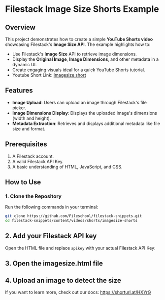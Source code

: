 # Filestack Image Size Shorts Example

## Overview

This project demonstrates how to create a simple **YouTube Shorts video** showcasing Filestack's **Image Size API**. The example highlights how to:

- Use Filestack's **Image Size** API to retrieve image dimensions.
- Display the **Original Image**, **Image Dimensions**, and other metadata in a dynamic UI.
- Create engaging visuals ideal for a quick YouTube Shorts tutorial.
- Youtube Short Link: [Imagesize short](https://www.youtube.com/shorts/qCbUXXwx7sE)

## Features

- **Image Upload**: Users can upload an image through Filestack's file picker.
- **Image Dimensions Display**: Displays the uploaded image's dimensions (width and height).
- **Metadata Extraction**: Retrieves and displays additional metadata like file size and format.

## Prerequisites

1. A Filestack account.
2. A valid Filestack API Key.
3. A basic understanding of HTML, JavaScript, and CSS.

## How to Use

### 1. Clone the Repository

Run the following commands in your terminal:

```bash
git clone https://github.com/Fileschool/filestack-snippets.git
cd filestack-snippets/content/videos/shorts/imagesize-shorts
```

## 2. Add your Filestack API key

Open the HTML file and replace `apikey` with your actual Filestack API Key:

## 3. Open the imagesize.html file

## 4. Upload an image to detect the size

If you want to learn more, check out our docs: https://shorturl.at/HXYrG
